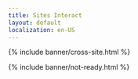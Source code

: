 ```yaml
---
title: Sites Interact
layout: default
localization: en-US
---
```


{% include banner/cross-site.html %}

{% include banner/not-ready.html %}
